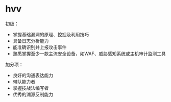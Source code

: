 # hvv

初级：

- 掌握基础漏洞的原理、挖掘及利用技巧
- 具备日志分析能力
- 能准确识别并上报攻击事件
- 熟悉掌握至少一款主流安全设备，如WAF、威胁感知系统或主机审计监测工具

加分项：

- 良好的沟通表达能力
- 带队能力者
- 掌握技战法编写者
- 优秀的溯源反制能力





